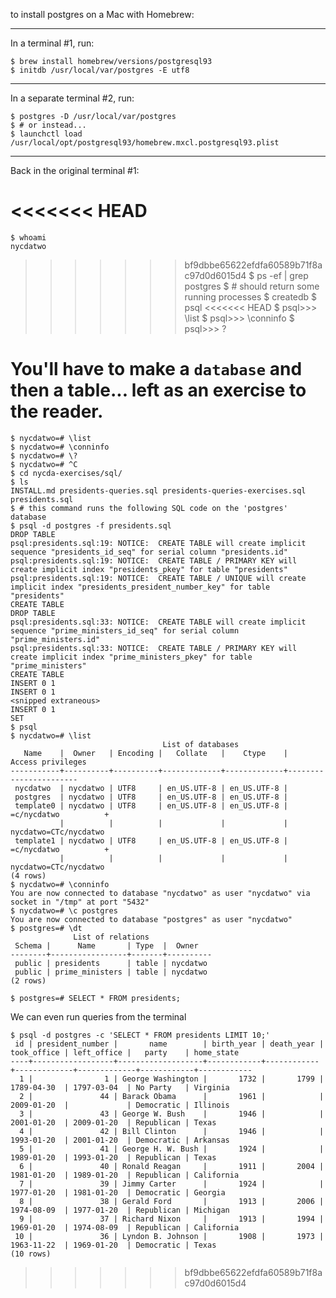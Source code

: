 

to install postgres on a Mac with Homebrew:

----

In a terminal #1, run:

    $ brew install homebrew/versions/postgresql93
    $ initdb /usr/local/var/postgres -E utf8

----

In a separate terminal #2, run:

    $ postgres -D /usr/local/var/postgres
    $ # or instead...
    $ launchctl load /usr/local/opt/postgresql93/homebrew.mxcl.postgresql93.plist

----

Back in the original terminal #1:

<<<<<<< HEAD
=======
    $ whoami
    nycdatwo
>>>>>>> bf9dbbe65622efdfa60589b71f8ac97d0d6015d4
    $ ps -ef | grep postgres
    $ # should return some running processes
    $ createdb
    $ psql
<<<<<<< HEAD
    $ psql>>> \list
    $ psql>>> \conninfo
    $ psql>>> \?

You'll have to make a `database` and then a table... left as an exercise to the reader.
=======
    $ nycdatwo=# \list
    $ nycdatwo=# \conninfo
    $ nycdatwo=# \?
    $ nycdatwo=# ^C
    $ cd nycda-exercises/sql/
    $ ls
    INSTALL.md presidents-queries.sql presidents-queries-exercises.sql presidents.sql
    $ # this command runs the following SQL code on the 'postgres' database
    $ psql -d postgres -f presidents.sql
    DROP TABLE
    psql:presidents.sql:19: NOTICE:  CREATE TABLE will create implicit sequence "presidents_id_seq" for serial column "presidents.id"
    psql:presidents.sql:19: NOTICE:  CREATE TABLE / PRIMARY KEY will create implicit index "presidents_pkey" for table "presidents"
    psql:presidents.sql:19: NOTICE:  CREATE TABLE / UNIQUE will create implicit index "presidents_president_number_key" for table "presidents"
    CREATE TABLE
    DROP TABLE
    psql:presidents.sql:33: NOTICE:  CREATE TABLE will create implicit sequence "prime_ministers_id_seq" for serial column "prime_ministers.id"
    psql:presidents.sql:33: NOTICE:  CREATE TABLE / PRIMARY KEY will create implicit index "prime_ministers_pkey" for table "prime_ministers"
    CREATE TABLE
    INSERT 0 1
    INSERT 0 1
    <snipped extraneous>
    INSERT 0 1
    SET
    $ psql
    $ nycdatwo=# \list
                                      List of databases
       Name    |  Owner   | Encoding |   Collate   |    Ctype    |   Access privileges
    -----------+----------+----------+-------------+-------------+-----------------------
     nycdatwo  | nycdatwo | UTF8     | en_US.UTF-8 | en_US.UTF-8 |
     postgres  | nycdatwo | UTF8     | en_US.UTF-8 | en_US.UTF-8 |
     template0 | nycdatwo | UTF8     | en_US.UTF-8 | en_US.UTF-8 | =c/nycdatwo          +
               |          |          |             |             | nycdatwo=CTc/nycdatwo
     template1 | nycdatwo | UTF8     | en_US.UTF-8 | en_US.UTF-8 | =c/nycdatwo          +
               |          |          |             |             | nycdatwo=CTc/nycdatwo
    (4 rows)
    $ nycdatwo=# \conninfo
    You are now connected to database "nycdatwo" as user "nycdatwo" via socket in "/tmp" at port "5432"
    $ nycdatwo=# \c postgres
    You are now connected to database "postgres" as user "nycdatwo"
    $ postgres=# \dt
                  List of relations
     Schema |      Name       | Type  |  Owner
    --------+-----------------+-------+----------
     public | presidents      | table | nycdatwo
     public | prime_ministers | table | nycdatwo
    (2 rows)

    $ postgres=# SELECT * FROM presidents;

We can even run queries from the terminal

    $ psql -d postgres -c 'SELECT * FROM presidents LIMIT 10;'
     id | president_number |       name        | birth_year | death_year | took_office | left_office |   party    | home_state
    ----+------------------+-------------------+------------+------------+-------------+-------------+------------+------------
      1 |                1 | George Washington |       1732 |       1799 | 1789-04-30  | 1797-03-04  | No Party   | Virginia
      2 |               44 | Barack Obama      |       1961 |            | 2009-01-20  |             | Democratic | Illinois
      3 |               43 | George W. Bush    |       1946 |            | 2001-01-20  | 2009-01-20  | Republican | Texas
      4 |               42 | Bill Clinton      |       1946 |            | 1993-01-20  | 2001-01-20  | Democratic | Arkansas
      5 |               41 | George H. W. Bush |       1924 |            | 1989-01-20  | 1993-01-20  | Republican | Texas
      6 |               40 | Ronald Reagan     |       1911 |       2004 | 1981-01-20  | 1989-01-20  | Republican | California
      7 |               39 | Jimmy Carter      |       1924 |            | 1977-01-20  | 1981-01-20  | Democratic | Georgia
      8 |               38 | Gerald Ford       |       1913 |       2006 | 1974-08-09  | 1977-01-20  | Republican | Michigan
      9 |               37 | Richard Nixon     |       1913 |       1994 | 1969-01-20  | 1974-08-09  | Republican | California
     10 |               36 | Lyndon B. Johnson |       1908 |       1973 | 1963-11-22  | 1969-01-20  | Democratic | Texas
    (10 rows)

>>>>>>> bf9dbbe65622efdfa60589b71f8ac97d0d6015d4
